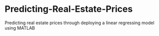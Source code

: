 # Predicting-Real-Estate-Prices
Predicting real estate prices through deploying a linear regressing model using MATLAB
